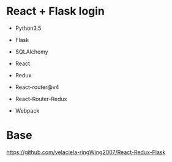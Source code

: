React + Flask login
=====

* Python3.5
* Flask
* SQLAlchemy

* React
* Redux
* React-router@v4
* React-Router-Redux
* Webpack


# Base

https://github.com/velaciela-ringWing2007/React-Redux-Flask
